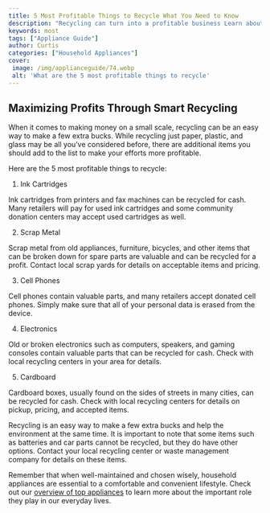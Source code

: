 ```yaml
---
title: 5 Most Profitable Things to Recycle What You Need to Know
description: "Recycling can turn into a profitable business Learn about the five most profitable things to recycle and what you need to know to get started"
keywords: most
tags: ["Appliance Guide"]
author: Curtis
categories: ["Household Appliances"]
cover: 
 image: /img/applianceguide/74.webp
 alt: 'What are the 5 most profitable things to recycle'
---
```

## Maximizing Profits Through Smart Recycling

When it comes to making money on a small scale, recycling can be an easy way to make a few extra bucks. While recycling just paper, plastic, and glass may be all you’ve considered before, there are additional items you should add to the list to make your efforts more profitable. 

Here are the 5 most profitable things to recycle:

1. Ink Cartridges

Ink cartridges from printers and fax machines can be recycled for cash. Many retailers will pay for used ink cartridges and some community donation centers may accept used cartridges as well.

2. Scrap Metal

Scrap metal from old appliances, furniture, bicycles, and other items that can be broken down for spare parts are valuable and can be recycled for a profit. Contact local scrap yards for details on acceptable items and pricing.

3. Cell Phones

Cell phones contain valuable parts, and many retailers accept donated cell phones. Simply make sure that all of your personal data is erased from the device.

4. Electronics

Old or broken electronics such as computers, speakers, and gaming consoles contain valuable parts that can be recycled for cash. Check with local recycling centers in your area for details.

5. Cardboard

Cardboard boxes, usually found on the sides of streets in many cities, can be recycled for cash. Check with local recycling centers for details on pickup, pricing, and accepted items.

Recycling is an easy way to make a few extra bucks and help the environment at the same time. It is important to note that some items such as batteries and car parts cannot be recycled, but they do have other options. Contact your local recycling center or waste management company for details on these items. 

Remember that when well-maintained and chosen wisely, household appliances are essential to a comfortable and convenient lifestyle. Check out our [overview of top appliances](./pages/appliance-overview) to learn more about the important role they play in our everyday lives.
